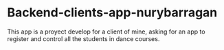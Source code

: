 # Backend-clients-app-nurybarragan
This app is a proyect develop for a client of mine, asking for an app to register and control all the students in dance courses.
